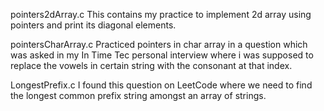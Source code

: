 pointers2dArray.c
This contains my practice to implement 2d array using pointers and print its diagonal elements.

pointersCharArray.c
Practiced pointers in char array in a question which was asked in my In Time Tec personal interview where i was supposed to replace the vowels in certain string with the consonant at that index.

LongestPrefix.c
I found this question on LeetCode where we need to find the longest common prefix string amongst an array of strings.
